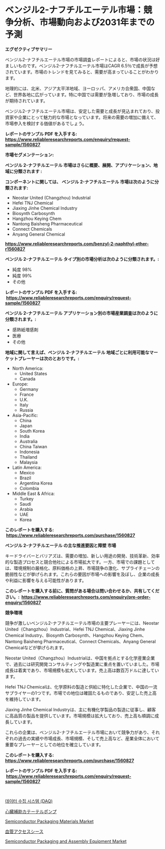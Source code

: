 <p><h1>ベンジル2-ナフチルエーテル市場：競争分析、市場動向および2031年までの予測</h1></p><p><strong>エグゼクティブサマリー</strong></p>
<p><p>ベンジル2-ナフチルエーテル市場の市場調査レポートによると、市場の状況は好ましいものです。ベンジル2-ナフチルエーテル市場はCAGR 6.5％で成長が予想されています。市場のトレンドを見てみると、需要が高まっていることがわかります。</p><p>地理的には、北米、アジア太平洋地域、ヨーロッパ、アメリカ合衆国、中国など、世界各地に広がっています。特に中国では需要が急増しており、市場の成長が期待されています。</p><p>ベンジル2-ナフチルエーテル市場は、安定した需要と成長が見込まれており、投資家や企業にとって魅力的な市場となっています。将来の需要の増加に備えて、市場参入を検討する価値があるでしょう。</p></p>
<p><strong>レポートのサンプル PDF を入手する: <a href="https://www.reliableresearchreports.com/enquiry/request-sample/1560827">https://www.reliableresearchreports.com/enquiry/request-sample/1560827</a></strong></p>
<p><strong>市場セグメンテーション:</strong></p>
<p><strong> ベンジル 2-ナフチルエーテル 市場はさらに概要、展開、アプリケーション、地域に分類されます :</strong></p>
<p><strong>コンポーネントに関しては、 ベンジル 2-ナフチルエーテル 市場は次のように分類されます: &nbsp;</strong></p>
<p><ul><li>Neostar United (Changzhou) Industrial</li><li>Hefei TNJ Chemical</li><li>Jiaxing Jinhe Chemical Industry</li><li>Biosynth Carbosynth</li><li>Hangzhou Keying Chem</li><li>Nantong Baisheng Pharmaceutical</li><li>Connect Chemicals</li><li>Anyang General Chemical</li></ul></p>
<p><strong><a href="https://www.reliableresearchreports.com/benzyl-2-naphthyl-ether-r1560827">https://www.reliableresearchreports.com/benzyl-2-naphthyl-ether-r1560827</a></strong></p>
<p><strong> ベンジル 2-ナフチルエーテル タイプ別の市場分析は次のように分類されます。:</strong></p>
<p><ul><li>純度 98%</li><li>純度 99%</li><li>その他</li></ul></p>
<p><strong>レポートのサンプル PDF を入手する: &nbsp;<a href="https://www.reliableresearchreports.com/enquiry/request-sample/1560827">https://www.reliableresearchreports.com/enquiry/request-sample/1560827</a></strong></p>
<p><strong> ベンジル 2-ナフチルエーテル アプリケーション別の市場産業調査は次のように分類されます。:</strong></p>
<p><ul><li>感熱紙増感剤</li><li>医療</li><li>その他</li></ul></p>
<p><strong>地域に関して言えば、ベンジル 2-ナフチルエーテル 地域ごとに利用可能なマーケットプレーヤーは次のとおりです。:</strong></p>
<p><ul>
    <li>
        North America:
        <ul>
            <li>United States</li>
            <li>Canada</li>
        </ul>
    </li>
    <li>
        Europe:
        <ul>
            <li>Germany</li>
            <li>France</li>
            <li>U.K.</li>
            <li>Italy</li>
            <li>Russia</li>
        </ul>
    </li>
    <li>
        Asia-Pacific:
        <ul>
            <li>China</li>
            <li>Japan</li>
            <li>South Korea</li>
            <li>India</li>
            <li>Australia</li>
            <li>China Taiwan</li>
            <li>Indonesia</li>
            <li>Thailand</li>
            <li>Malaysia</li>
        </ul>
    </li>
    <li>
        Latin America:
        <ul>
            <li>Mexico</li>
            <li>Brazil</li>
            <li>Argentina Korea</li>
            <li>Colombia</li>
        </ul>
    </li>
    <li>
        Middle East & Africa:
        <ul>
            <li>Turkey</li>
            <li>Saudi</li>
            <li>Arabia</li>
            <li>UAE</li>
            <li>Korea</li>
        </ul>
    </li>
    </ul></p>
<p><strong>このレポートを購入する: &nbsp;<a href="https://www.reliableresearchreports.com/purchase/1560827">https://www.reliableresearchreports.com/purchase/1560827</a></strong></p>
<p><strong>ベンジル 2-ナフチルエーテル の主な推進要因と障壁 市場</strong></p>
<p><p>キードライバーとバリアズは、需要の増加、新しい用途の開発、技術革新、効率的な製造プロセスと競合他社による市場拡大です。一方、市場での課題としては、環境規制の厳格化、原料価格の上昇、市場競争の激化、サプライチェーンの脆弱性などが挙げられます。これらの要因が市場への影響を及ぼし、企業の成長や利益に影響を与える可能性があります。</p></p>
<p><strong>このレポートを購入する前に、質問がある場合は問い合わせるか、共有してください。:&nbsp; <a href="https://www.reliableresearchreports.com/enquiry/pre-order-enquiry/1560827">https://www.reliableresearchreports.com/enquiry/pre-order-enquiry/1560827</a></strong></p>
<p><strong>競争環境</strong></p>
<p><p>競争が激しいベンジル2-ナフチルエーテル市場の主要プレーヤーには、Neostar United（Changzhou）Industrial、Hefei TNJ Chemical、Jiaxing Jinhe Chemical Industry、Biosynth Carbosynth、Hangzhou Keying Chem、Nantong Baisheng Pharmaceutical、Connect Chemicals、Anyang General Chemicalなどが挙げられます。 </p><p>Neostar United（Changzhou）Industrialは、中国を拠点とする化学産業企業で、過去には研究開発コンサルティングや製造業に重点を置いていました。市場成長は着実であり、市場規模も拡大しています。売上高は数百万ドルに達しています。 </p><p>Hefei TNJ Chemicalは、化学原料の製造と供給に特化した企業で、中国の一流サプライヤーの1つです。市場での地位は確固たるものであり、安定した売上高を維持しています。 </p><p>Jiaxing Jinhe Chemical Industryは、主に有機化学製品の製造に従事し、顧客に高品質の製品を提供しています。市場規模は拡大しており、売上高も順調に成長しています。 </p><p>これらの企業は、ベンジル2-ナフチルエーテル市場において競争力があり、それぞれの過去の実績や市場成長、市場規模、そして売上高など、産業全体において重要なプレーヤーとしての地位を確立しています。</p></p>
<p><strong>このレポートを購入する: &nbsp; <a href="https://www.reliableresearchreports.com/purchase/1560827">https://www.reliableresearchreports.com/purchase/1560827</a></strong></p>
<p><strong>レポートのサンプル PDF を入手する: &nbsp;<a href="https://www.reliableresearchreports.com/enquiry/request-sample/1560827">https://www.reliableresearchreports.com/enquiry/request-sample/1560827</a></strong><strong></strong></p>
<p>&nbsp;</p>
<p><p><a href="https://github.com/novabrown3/Market-Research-Report-List-1/blob/main/419805481395.md">데이터 수집 시스템 (DAQ)</a></p><p><a href="https://github.com/JerelSchulit20231/Market-Research-Report-List-1/blob/main/571502788800.md">心臓補助カテーテルポンプ</a></p><p><a href="https://issuu.com/reportprime-2/docs/semiconductor-packaging-materials-market-size-2030">Semiconductor Packaging Materials Market</a></p><p><a href="https://github.com/BrionnaBoyle/Market-Research-Report-List-1/blob/main/146334588801.md">血管アクセスシース</a></p><p><a href="https://issuu.com/reportprime-2/docs/semiconductor-packaging-and-assembly-equipment-mar">Semiconductor Packaging and Assembly Equipment Market</a></p></p>